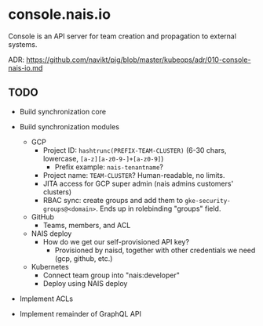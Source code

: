 # console.nais.io

Console is an API server for team creation and propagation to external systems.

ADR: https://github.com/navikt/pig/blob/master/kubeops/adr/010-console-nais-io.md

## TODO

* Build synchronization core

* Build synchronization modules
  * GCP
    * Project ID: `hashtrunc(PREFIX-TEAM-CLUSTER)` (6-30 chars, lowercase, `[a-z][a-z0-9-]+[a-z0-9]`)
      * Prefix example: `nais-tenantname`?
    * Project name: `TEAM-CLUSTER`? Human-readable, no limits.
    * JITA access for GCP super admin (nais admins customers' clusters)
    * RBAC sync: create groups and add them to `gke-security-groups@<domain>`. Ends up in rolebinding "groups" field.
  * GitHub
    * Teams, members, and ACL
  * NAIS deploy
    * How do we get our self-provisioned API key?
      * Provisioned by naisd, together with other credentials we need (gcp, github, etc.)
  * Kubernetes
    * Connect team group into "nais:developer"
    * Deploy using NAIS deploy

* Implement ACLs

* Implement remainder of GraphQL API